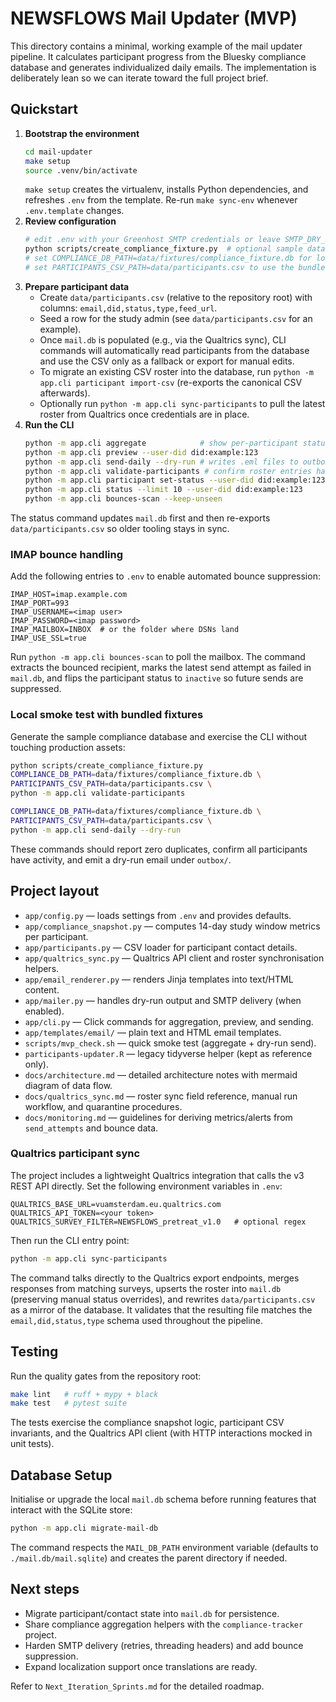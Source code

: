 # NEWSFLOWS Mail Updater (MVP)

This directory contains a minimal, working example of the mail updater pipeline. It calculates participant progress from the Bluesky compliance database and generates individualized daily emails. The implementation is deliberately lean so we can iterate toward the full project brief.

## Quickstart

1. **Bootstrap the environment**
   ```bash
   cd mail-updater
   make setup
   source .venv/bin/activate
   ```
   `make setup` creates the virtualenv, installs Python dependencies, and refreshes `.env` from the template. Re-run `make sync-env` whenever `.env.template` changes.
2. **Review configuration**
   ```bash
   # edit .env with your Greenhost SMTP credentials or leave SMTP_DRY_RUN=true
   python scripts/create_compliance_fixture.py  # optional sample database
   # set COMPLIANCE_DB_PATH=data/fixtures/compliance_fixture.db for local testing
   # set PARTICIPANTS_CSV_PATH=data/participants.csv to use the bundled roster sample
   ```
3. **Prepare participant data**
   - Create `data/participants.csv` (relative to the repository root) with columns:
     `email,did,status,type,feed_url`.
   - Seed a row for the study admin (see `data/participants.csv` for an example).
   - Once `mail.db` is populated (e.g., via the Qualtrics sync), CLI commands will
     automatically read participants from the database and use the CSV only as a
     fallback or export for manual edits.
   - To migrate an existing CSV roster into the database, run
     `python -m app.cli participant import-csv` (re-exports the canonical CSV
     afterwards).
   - Optionally run `python -m app.cli sync-participants` to pull the latest roster
     from Qualtrics once credentials are in place.
4. **Run the CLI**
   ```bash
   python -m app.cli aggregate            # show per-participant status
   python -m app.cli preview --user-did did:example:123
   python -m app.cli send-daily --dry-run # writes .eml files to outbox/
   python -m app.cli validate-participants # confirm roster entries have data
   python -m app.cli participant set-status --user-did did:example:123 --status inactive --reason "manual hold"
   python -m app.cli status --limit 10 --user-did did:example:123
   python -m app.cli bounces-scan --keep-unseen
   ```

The status command updates `mail.db` first and then re-exports `data/participants.csv` so older tooling stays in sync.

### IMAP bounce handling

Add the following entries to `.env` to enable automated bounce suppression:

```
IMAP_HOST=imap.example.com
IMAP_PORT=993
IMAP_USERNAME=<imap user>
IMAP_PASSWORD=<imap password>
IMAP_MAILBOX=INBOX  # or the folder where DSNs land
IMAP_USE_SSL=true
```

Run `python -m app.cli bounces-scan` to poll the mailbox. The command extracts the bounced recipient, marks the latest send attempt as failed in `mail.db`, and flips the participant status to `inactive` so future sends are suppressed.

### Local smoke test with bundled fixtures

Generate the sample compliance database and exercise the CLI without touching
production assets:

```bash
python scripts/create_compliance_fixture.py
COMPLIANCE_DB_PATH=data/fixtures/compliance_fixture.db \
PARTICIPANTS_CSV_PATH=data/participants.csv \
python -m app.cli validate-participants

COMPLIANCE_DB_PATH=data/fixtures/compliance_fixture.db \
PARTICIPANTS_CSV_PATH=data/participants.csv \
python -m app.cli send-daily --dry-run
```

These commands should report zero duplicates, confirm all participants have
activity, and emit a dry-run email under `outbox/`.

## Project layout

- `app/config.py` — loads settings from `.env` and provides defaults.
- `app/compliance_snapshot.py` — computes 14-day study window metrics per participant.
- `app/participants.py` — CSV loader for participant contact details.
- `app/qualtrics_sync.py` — Qualtrics API client and roster synchronisation helpers.
- `app/email_renderer.py` — renders Jinja templates into text/HTML content.
- `app/mailer.py` — handles dry-run output and SMTP delivery (when enabled).
- `app/cli.py` — Click commands for aggregation, preview, and sending.
- `app/templates/email/` — plain text and HTML email templates.
- `scripts/mvp_check.sh` — quick smoke test (aggregate + dry-run send).
- `participants-updater.R` — legacy tidyverse helper (kept as reference only).
- `docs/architecture.md` — detailed architecture notes with mermaid diagram of data flow.
- `docs/qualtrics_sync.md` — roster sync field reference, manual run workflow, and quarantine procedures.
- `docs/monitoring.md` — guidelines for deriving metrics/alerts from `send_attempts` and bounce data.

### Qualtrics participant sync

The project includes a lightweight Qualtrics integration that calls the v3 REST
API directly. Set the following environment variables in `.env`:

```
QUALTRICS_BASE_URL=vuamsterdam.eu.qualtrics.com
QUALTRICS_API_TOKEN=<your token>
QUALTRICS_SURVEY_FILTER=NEWSFLOWS_pretreat_v1.0   # optional regex
```

Then run the CLI entry point:

```bash
python -m app.cli sync-participants
```

The command talks directly to the Qualtrics export endpoints, merges responses
from matching surveys, upserts the roster into `mail.db` (preserving manual status
overrides), and rewrites `data/participants.csv` as a mirror of the database.
It validates that the resulting file matches the `email,did,status,type` schema
used throughout the pipeline.

## Testing

Run the quality gates from the repository root:

```bash
make lint   # ruff + mypy + black
make test   # pytest suite
```

The tests exercise the compliance snapshot logic, participant CSV invariants, and
the Qualtrics API client (with HTTP interactions mocked in unit tests).

## Database Setup

Initialise or upgrade the local `mail.db` schema before running features that
interact with the SQLite store:

```bash
python -m app.cli migrate-mail-db
```

The command respects the `MAIL_DB_PATH` environment variable (defaults to
`./mail.db/mail.sqlite`) and creates the parent directory if needed.

## Next steps

- Migrate participant/contact state into `mail.db` for persistence.
- Share compliance aggregation helpers with the `compliance-tracker` project.
- Harden SMTP delivery (retries, threading headers) and add bounce suppression.
- Expand localization support once translations are ready.

Refer to `Next_Iteration_Sprints.md` for the detailed roadmap.

